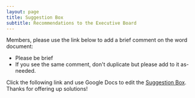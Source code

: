 ```yaml
---
layout: page
title: Suggestion Box
subtitle: Recommendations to the Executive Board
---
```


Members, please use the link below to add a brief comment on the word document:

- Please be brief
- If you see the same comment, don't duplicate but please add to it as-needed.

Click the following link and use Google Docs to edit the [Suggestion Box](https://drive.google.com/file/d/1wEDhqBL6e5G9BBtRi6Nwj2YQXogqC2Ac/view?usp=sharing). Thanks for offering up solutions!

